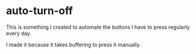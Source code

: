 # auto-turn-off

This is something I created to automate the buttons I have to press regularly every day.

I made it because it takes buffering to press it manually.
